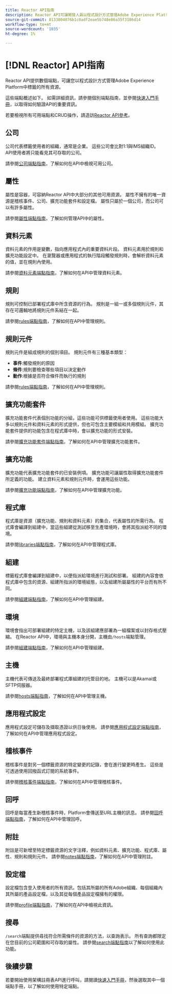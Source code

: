 ```yaml
---
title: Reactor API指南
description: Reactor API可讓開發人員以程式設計方式管理Adobe Experience Platform中標籤的所有資源。 請依照本指南，了解如何使用API執行重要作業。
source-git-commit: 8133804076b1c0adf2eae5b748e86a35f3186d14
workflow-type: tm+mt
source-wordcount: '1035'
ht-degree: 1%

---
```


# [!DNL Reactor] API指南

Reactor API提供數個端點，可讓您以程式設計方式管理Adobe Experience Platform中標籤的所有資源。

這些端點概述如下。 如需詳細資訊，請參閱個別端點指南，並參閱[快速入門手冊](./getting-started.md)，以取得如何驗證API的重要資訊。

若要檢視所有可用端點和CRUD操作，請造訪[Reactor API參考](https://www.adobe.io/experience-platform-apis/references/reactor/)。

## 公司

公司代表標籤使用者的組織，通常是企業。 這些公司會比對1:1與IMS組織ID。 API使用者將只能看見其可存取的公司。

請參閱[公司端點指南](./endpoints/companies.md)，了解如何在API中檢視可用公司。

## 屬性

屬性是容器，可容納Reactor API中大部分的其他可用資源。 屬性不擁有的唯一資源是稽核事件、公司、擴充功能套件和設定檔。 屬性只屬於一個公司，而公司可以有許多屬性。

請參閱[屬性端點指南](./endpoints/properties.md)，了解如何管理API中的屬性。

## 資料元素

資料元素的作用是變數，指向應用程式內的重要資料片段。 資料元素用於規則和擴充功能設定中。 在瀏覽器或應用程式的執行階段觸發規則時，會解析資料元素的值，並在規則內使用。

請參閱[資料元素端點指南](./endpoints/data-elements.md)，了解如何在API中管理資料元素。

## 規則

規則可控制已部署程式庫中所含資源的行為。 規則是一組一或多個規則元件，其存在可邏輯地將規則元件系結在一起。

請參閱[rules端點指南](./endpoints/rules.md)，了解如何在API中管理規則。

## 規則元件

規則元件是組成規則的個別項目。 規則元件有三種基本類型：

* **事件**:觸發規則的原因
* **條件**:規則要檢查哪些項目以決定動作
* **動作**:根據是否符合條件而執行的規則

請參閱[rules端點指南](./endpoints/rules.md)，了解如何在API中管理規則。

## 擴充功能套件

擴充功能套件代表個別功能的分組，這些功能可供標籤使用者使用。 這些功能大多以規則元件和資料元素的形式提供，但也可包含主要模組和共用模組。 擴充功能套件提供的功能包含在程式庫中時，會以擴充功能的形式安裝。

請參閱[擴充功能套件端點指南](./endpoints/extension-packages.md)，了解如何在API中管理擴充功能套件。

## 擴充功能

擴充功能代表擴充功能套件的已安裝例項。 擴充功能可讓屬性取得擴充功能套件所定義的功能。 建立資料元素和規則元件時，會運用這些功能。

請參閱[擴充功能端點指南](./endpoints/extensions.md)，了解如何在API中管理擴充功能。

## 程式庫

程式庫是資源（擴充功能、規則和資料元素）的集合，代表屬性的所需行為。 程式庫會編譯到組建中，當這些組建從測試移至生產環境時，會將其指派給不同的環境。

請參閱[libraries端點指南](./endpoints/libraries.md)，了解如何在API中管理程式庫。

## 組建

標籤程式庫會編譯到組建中，以便指派給環境進行測試和部署。 組建的內容會依程式庫中包含的資源、組建所指派的環境組態，以及組建所屬屬性的平台而有所不同。

請參閱[組建端點指南](./endpoints/builds.md)，了解如何在API中管理組建。

## 環境

環境會指出可部署組建的特定主機，以及該組建應部署為一組檔案或以封存格式壓縮。 在Reactor API中，環境與主機本身分開，主機由`/hosts`端點管理。

請參閱[組建端點指南](./endpoints/builds.md)，了解如何在API中管理組建。

## 主機

主機代表可傳送及最終部署程式庫組建的托管目的地。 主機可以是Akamai或SFTP伺服器。

請參閱[hosts端點指南](./endpoints/hosts.md)，了解如何在API中管理主機。

## 應用程式設定

應用程式設定可儲存及擷取憑證以供日後使用。 請參閱[應用程式設定端點指南](./endpoints/app-configurations.md)，了解如何在API中管理應用程式設定。

## 稽核事件

稽核事件是對另一個標籤資源的特定變更的記錄，會在進行變更時產生。 這些是可透過使用回撥函式訂閱的系統事件。

請參閱[稽核事件端點指南](./endpoints/audit-events.md)，了解如何在API中管理稽核事件。

## 回呼

回呼是每當產生新稽核事件時，Platform會傳送至URL主機的訊息。 請參閱[回呼端點指南](./endpoints/callbacks.md)，了解如何在API中管理回呼。

## 附註

附註是可新增至特定標籤資源的文字注釋，例如資料元素、擴充功能、程式庫、屬性、規則和規則元件。 請參閱[notes端點指南](./endpoints/notes.md)，了解如何在API中管理附註。

## 設定檔

設定檔包含登入使用者的所有資訊，包括其所屬的所有Adobe組織、每個組織內其所屬的產品設定檔，以及其從每個產品設定檔擁有的權限。

請參閱[profile端點指南](./endpoints/profile.md)，了解如何在API中檢視此資訊。

## 搜尋

`/search`端點提供尋找符合所需條件的資源的方法，以查詢表示。 所有查詢都限定在您目前的公司範圍和可存取的屬性。 請參閱[search端點指南](./endpoints/search.md)以了解如何使用此功能。

## 後續步驟

若要開始使用架構註冊表API進行呼叫，請閱讀[快速入門手冊](./getting-started.md)，然後選取其中一個端點手冊，以了解如何使用特定端點。
